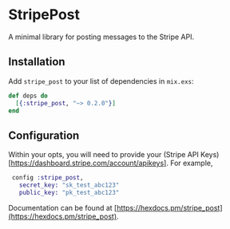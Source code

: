 # StripePost

A minimal library for posting messages to the Stripe API.

## Installation

Add `stripe_post` to your list of dependencies in `mix.exs`:

```elixir
def deps do
  [{:stripe_post, "~> 0.2.0"}]
end
```

## Configuration

Within your opts, you will need to provide your
(Stripe API Keys)[https://dashboard.stripe.com/account/apikeys].  For example,

```elixir
 config :stripe_post,
   secret_key: "sk_test_abc123"
   public_key: "pk_test_abc123"
```

Documentation can
be found at [https://hexdocs.pm/stripe_post](https://hexdocs.pm/stripe_post).
